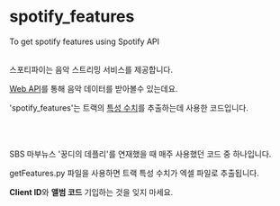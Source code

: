 # spotify_features
To get spotify features using Spotify API
<br></br>
<p>스포티파이는 음악 스트리밍 서비스를 제공합니다.</p>
<p><a href="https://developer.spotify.com/documentation/web-api/reference/#endpoint-get-audio-features">Web API</a>를 통해 음악 데이터를 받아볼수 있는데요.</p>
<p>'spotify_features'는 트랙의 <a href="https://developer.spotify.com/documentation/web-api/reference/#object-audiofeaturesobject">특성 수치</a>를 추출하는데 사용한 코드입니다.</p>
<br></br>
<p>SBS 마부뉴스 '꿍디의 데플리'를 연재했을 때 매주 사용했던 코드 중 하나입니다.</p>
<p>getFeatures.py 파일을 사용하면 트랙 특성 수치가 엑셀 파일로 추출됩니다.</p>
<p><b>Client ID</b>와 <b>앨범 코드</b> 기입하는 것을 잊지 마세요.</p>
